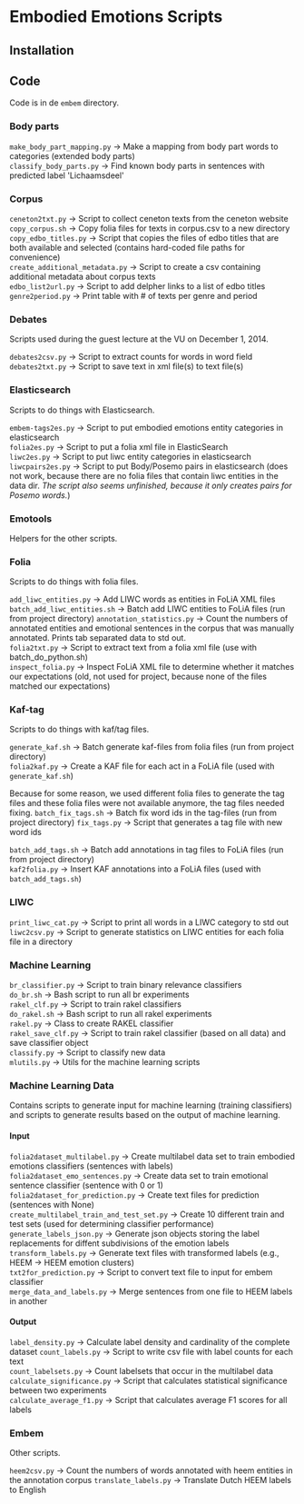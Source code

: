# Embodied Emotions Scripts

## Installation

## Code

Code is in de `embem` directory.

### Body parts

`make_body_part_mapping.py` -> Make a mapping from body part words to categories (extended body parts)  
`classify_body_parts.py` -> Find known body parts in sentences with predicted label 'Lichaamsdeel'

### Corpus

`ceneton2txt.py` -> Script to collect ceneton texts from the ceneton website  
`copy_corpus.sh` -> Copy folia files for texts in corpus.csv to a new directory  
`copy_edbo_titles.py` -> Script that copies the files of edbo titles that are both available and selected (contains hard-coded file paths for convenience)  
`create_additional_metadata.py` -> Script to create a csv containing additional metadata about corpus texts  
`edbo_list2url.py` -> Script to add delpher links to a list of edbo titles  
`genre2period.py` -> Print table with # of texts per genre and period

### Debates

Scripts used during the guest lecture at the VU on December 1, 2014.

`debates2csv.py` -> Script to extract counts for words in word field
`debates2txt.py` -> Script to save text in xml file(s) to text file(s)

### Elasticsearch

Scripts to do things with Elasticsearch.

`embem-tags2es.py` -> Script to put embodied emotions entity categories in elasticsearch  
`folia2es.py` -> Script to put a folia xml file in ElasticSearch  
`liwc2es.py` -> Script to put liwc entity categories in elasticsearch  
`liwcpairs2es.py` -> Script to put Body/Posemo pairs in elasticsearch (does not work, because there are no folia files that contain liwc entities in the data dir. _The script also seems unfinished, because it only creates pairs for Posemo words._)

### Emotools

Helpers for the other scripts.

### Folia

Scripts to do things with folia files.

`add_liwc_entities.py` -> Add LIWC words as entities in FoLiA XML files
`batch_add_liwc_entities.sh` -> Batch add LIWC entities to FoLiA files (run from project directory)
`annotation_statistics.py` -> Count the numbers of annotated entities and emotional sentences in the corpus that was manually annotated. Prints tab separated data to std out.  
`folia2txt.py` -> Script to extract text from a folia xml file (use with batch_do_python.sh)  
`inspect_folia.py` -> Inspect FoLiA XML file to determine whether it matches our expectations (old, not used for project, because none of the files matched our expectations)

### Kaf-tag

Scripts to do things with kaf/tag files.

`generate_kaf.sh` -> Batch generate kaf-files from folia files (run from project directory)  
`folia2kaf.py` -> Create a KAF file for each act in a FoLiA file (used with `generate_kaf.sh`)  

Because for some reason, we used different folia files to generate the tag files and these folia files were  not available anymore, the tag files needed fixing.
`batch_fix_tags.sh` -> Batch fix word ids in the tag-files (run from project directory)
`fix_tags.py` -> Script that generates a tag file with new word ids

`batch_add_tags.sh` -> Batch add annotations in tag files to FoLiA files (run from project directory)  
`kaf2folia.py` -> Insert KAF annotations into a FoLiA files (used with `batch_add_tags.sh`)

### LIWC

`print_liwc_cat.py` -> Script to print all words in a LIWC category to std out  
`liwc2csv.py` -> Script to generate statistics on LIWC entities for each folia file in a directory  

### Machine Learning

`br_classifier.py` -> Script to train binary relevance classifiers  
`do_br.sh` -> Bash script to run all br experiments  
`rakel_clf.py` -> Script to train rakel classifiers  
`do_rakel.sh` -> Bash script to run all rakel experiments  
`rakel.py` -> Class to create RAKEL classifier  
`rakel_save_clf.py` -> Script to train rakel classifier (based on all data) and save classifier object  
`classify.py` -> Script to classify new data  
`mlutils.py` -> Utils for the machine learning scripts

### Machine Learning Data

Contains scripts to generate input for machine learning (training classifiers) and scripts to generate results based on the output of machine learning.

#### Input

`folia2dataset_multilabel.py` -> Create multilabel data set to train embodied emotions classifiers (sentences with labels)  
`folia2dataset_emo_sentences.py` -> Create data set to train emotional sentence classifier (sentence with 0 or 1)  
`folia2dataset_for_prediction.py` -> Create text files for prediction (sentences with None)  
`create_multilabel_train_and_test_set.py` -> Create 10 different train and test sets (used for determining classifier performance)  
`generate_labels_json.py` -> Generate json objects storing the label replacements for diffent subdivisions of the emotion labels  
`transform_labels.py` -> Generate text files with transformed labels (e.g., HEEM -> HEEM emotion clusters)   
`txt2for_prediction.py` -> Script to convert text file to input for embem classifier    
`merge_data_and_labels.py` -> Merge sentences from one file to HEEM labels in another

#### Output 

`label_density.py` -> Calculate label density and cardinality of the complete dataset
`count_labels.py` -> Script to write csv file with label counts for each text  
`count_labelsets.py` -> Count labelsets that occur in the multilabel data  
`calculate_significance.py` -> Script that calculates statistical significance between two experiments  
`calculate_average_f1.py` -> Script that calculates average F1 scores for all labels  

### Embem

Other scripts.

`heem2csv.py` -> Count the numbers of words annotated with heem entities in the annotation corpus
`translate_labels.py` -> Translate Dutch HEEM labels to English  
